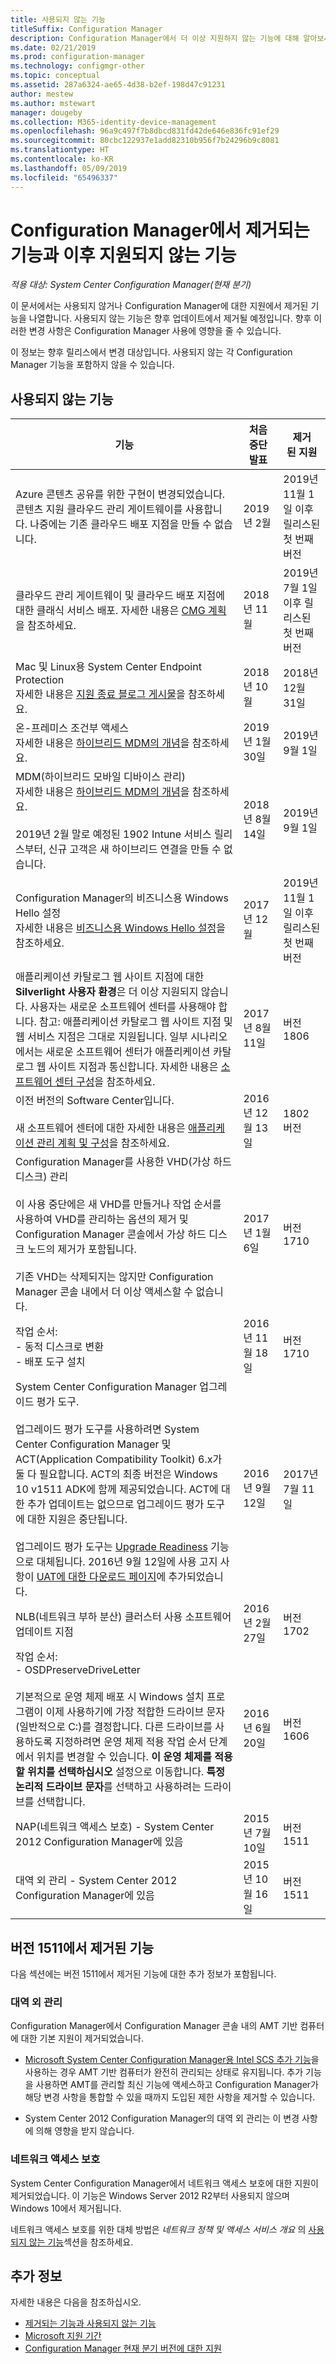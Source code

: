 ```yaml
---
title: 사용되지 않는 기능
titleSuffix: Configuration Manager
description: Configuration Manager에서 더 이상 지원하지 않는 기능에 대해 알아보세요.
ms.date: 02/21/2019
ms.prod: configuration-manager
ms.technology: configmgr-other
ms.topic: conceptual
ms.assetid: 287a6324-ae65-4d38-b2ef-198d47c91231
author: mestew
ms.author: mstewart
manager: dougeby
ms.collection: M365-identity-device-management
ms.openlocfilehash: 96a9c497f7b8dbcd831fd42de646e836fc91ef29
ms.sourcegitcommit: 80cbc122937e1add82310b956f7b24296b9c8081
ms.translationtype: HT
ms.contentlocale: ko-KR
ms.lasthandoff: 05/09/2019
ms.locfileid: "65496337"
---
```

# <a name="removed-and-deprecated-features-for-configuration-manager"></a>Configuration Manager에서 제거되는 기능과 이후 지원되지 않는 기능

*적용 대상: System Center Configuration Manager(현재 분기)*

이 문서에서는 사용되지 않거나 Configuration Manager에 대한 지원에서 제거된 기능을 나열합니다. 사용되지 않는 기능은 향후 업데이트에서 제거될 예정입니다. 향후 이러한 변경 사항은 Configuration Manager 사용에 영향을 줄 수 있습니다.  

이 정보는 향후 릴리스에서 변경 대상입니다. 사용되지 않는 각 Configuration Manager 기능을 포함하지 않을 수 있습니다.



## <a name="deprecated-features"></a>사용되지 않는 기능  

|기능|처음 중단 발표|제거된&nbsp;지원|  
|-----------|---|--------------|  
|Azure 콘텐츠 공유를 위한 구현이 변경되었습니다. 콘텐츠 지원 클라우드 관리 게이트웨이를 사용합니다. 나중에는 기존 클라우드 배포 지점을 만들 수 없습니다.|2019년 2월|2019년 11월 1일 이후 릴리스된 첫 번째 버전|
|클라우드 관리 게이트웨이 및 클라우드 배포 지점에 대한 클래식 서비스 배포. 자세한 내용은 [CMG 계획](/sccm/core/clients/manage/cmg/plan-cloud-management-gateway#azure-resource-manager)을 참조하세요.|2018년 11월|2019년 7월 1일 이후 릴리스된 첫 번째 버전| 
|Mac 및 Linux용 System Center Endpoint Protection<br>자세한 내용은 [지원 종료 블로그 게시물](https://go.microsoft.com/fwlink/?linkid=870182)을 참조하세요.|2018년 10월|2018년 12월 31일|
|온-프레미스 조건부 액세스<br>자세한 내용은 [하이브리드 MDM의 개념](/sccm/mdm/understand/hybrid-mobile-device-management)을 참조하세요.|2019년 1월 30일|2019년 9월 1일|
|MDM(하이브리드 모바일 디바이스 관리)<br>자세한 내용은 [하이브리드 MDM의 개념](/sccm/mdm/understand/hybrid-mobile-device-management)을 참조하세요.<br><br>2019년 2월 말로 예정된 1902 Intune 서비스 릴리스부터, 신규 고객은 새 하이브리드 연결을 만들 수 없습니다.<!--Intune feature 2683117-->|2018년 8월 14일|2019년 9월 1일|
|Configuration Manager의 비즈니스용 Windows Hello 설정<br>자세한 내용은 [비즈니스용 Windows Hello 설정](/sccm/protect/deploy-use/windows-hello-for-business-settings)을 참조하세요.|2017년 12월|2019년 11월 1일 이후 릴리스된 첫 번째 버전|
|애플리케이션 카탈로그 웹 사이트 지점에 대한 **Silverlight 사용자 환경**은 더 이상 지원되지 않습니다. 사용자는 새로운 소프트웨어 센터를 사용해야 합니다. 참고: 애플리케이션 카탈로그 웹 사이트 지점 및 웹 서비스 지점은 그대로 지원됩니다. 일부 시나리오에서는 새로운 소프트웨어 센터가 애플리케이션 카탈로그 웹 사이트 지점과 통신합니다. 자세한 내용은 [소프트웨어 센터 구성](/sccm/apps/plan-design/plan-for-software-center#bkmk_userex)을 참조하세요.<!--1358309-->|2017년 8월 11일| 버전 1806|
|이전 버전의 Software Center입니다.<br><br>새 소프트웨어 센터에 대한 자세한 내용은 [애플리케이션 관리 계획 및 구성](/sccm/apps/plan-design/plan-for-and-configure-application-management##bkmk_userex)을 참조하세요.|2016년 12월 13일|1802 버전|
|Configuration Manager를 사용한 VHD(가상 하드 디스크) 관리 <br><br>이 사용 중단에은 새 VHD를 만들거나 작업 순서를 사용하여 VHD를 관리하는 옵션의 제거 및 Configuration Manager 콘솔에서 가상 하드 디스크 노드의 제거가 포함됩니다. <br><br>기존 VHD는 삭제되지는 않지만 Configuration Manager 콘솔 내에서 더 이상 액세스할 수 없습니다.  |2017년 1월 6일 |버전 1710|
|작업 순서: <br /> - 동적 디스크로 변환 <br /> - 배포 도구 설치 |2016년 11월 18일|버전 1710|
|System Center Configuration Manager 업그레이드 평가 도구. <br><br>업그레이드 평가 도구를 사용하려면 System Center Configuration Manager 및 ACT(Application Compatibility Toolkit) 6.x가 둘 다 필요합니다. ACT의 최종 버전은 Windows 10 v1511 ADK에 함께 제공되었습니다. ACT에 대한 추가 업데이트는 없으므로 업그레이드 평가 도구에 대한 지원은 중단됩니다. <br><br>업그레이드 평가 도구는 [Upgrade Readiness](/sccm/core/clients/manage/upgrade/upgrade-analytics) 기능으로 대체됩니다. 2016년 9월 12일에 사용 고지 사항이 [UAT에 대한 다운로드 페이지](https://www.microsoft.com/download/details.aspx?id=37145)에 추가되었습니다. | 2016년 9월 12일  | 2017년 7월 11일 |
|NLB(네트워크 부하 분산) 클러스터 사용 소프트웨어 업데이트 지점 | 2016년 2월 27일 | 버전 1702 | 
|작업 순서: <br /> - OSDPreserveDriveLetter  <br /><br /> 기본적으로 운영 체제 배포 시 Windows 설치 프로그램이 이제 사용하기에 가장 적합한 드라이브 문자(일반적으로 C:)를 결정합니다. 다른 드라이브를 사용하도록 지정하려면 운영 체제 적용 작업 순서 단계에서 위치를 변경할 수 있습니다. **이 운영 체제를 적용할 위치를 선택하십시오** 설정으로 이동합니다. **특정 논리적 드라이브 문자**를 선택하고 사용하려는 드라이브를 선택합니다. |2016년 6월 20일 |버전 1606 |
|NAP(네트워크 액세스 보호) - System Center 2012 Configuration Manager에 있음|2015년 7월 10일|버전 1511|  
|대역 외 관리 - System Center 2012 Configuration Manager에 있음|2015년 10월 16일|버전 1511|



## <a name="features-removed-in-version-1511"></a>버전 1511에서 제거된 기능
다음 섹션에는 버전 1511에서 제거된 기능에 대한 추가 정보가 포함됩니다.

###  <a name="bkmk_amt"></a> 대역 외 관리  
 Configuration Manager에서 Configuration Manager 콘솔 내의 AMT 기반 컴퓨터에 대한 기본 지원이 제거되었습니다.  

-   [Microsoft System Center Configuration Manager용 Intel SCS 추가 기능](http://www.intel.com/content/www/us/en/software/setup-configuration-software.html)을 사용하는 경우 AMT 기반 컴퓨터가 완전히 관리되는 상태로 유지됩니다. 추가 기능을 사용하면 AMT를 관리할 최신 기능에 액세스하고 Configuration Manager가 해당 변경 사항을 통합할 수 있을 때까지 도입된 제한 사항을 제거할 수 있습니다.  

-   System Center 2012 Configuration Manager의 대역 외 관리는 이 변경 사항에 의해 영향을 받지 않습니다.  

###  <a name="bkmk_nap"></a> 네트워크 액세스 보호  
 System Center Configuration Manager에서 네트워크 액세스 보호에 대한 지원이 제거되었습니다. 이 기능은 Windows Server 2012 R2부터 사용되지 않으며 Windows 10에서 제거됩니다.  

 네트워크 액세스 보호를 위한 대체 방법은 *네트워크 정책 및 액세스 서비스 개요* 의 [사용되지 않는 기능](https://technet.microsoft.com/library/hh831683.aspx)섹션을 참조하세요.



## <a name="more-information"></a>추가 정보
자세한 내용은 다음을 참조하십시오.
 - [제거되는 기능과 사용되지 않는 기능](/sccm/core/plan-design/changes/deprecated/removed-and-deprecated)
 - [Microsoft 지원 기간](https://support.microsoft.com/lifecycle)
 - [Configuration Manager 현재 분기 버전에 대한 지원](/sccm/core/servers/manage/current-branch-versions-supported)
